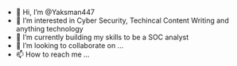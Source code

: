 - 👋 Hi, I’m @Yaksman447
- 👀 I’m interested in Cyber Security, Techincal Content Writing and anything technology
- 🌱 I’m currently building my skills to be a SOC analyst
- 💞️ I’m looking to collaborate on ...
- 📫 How to reach me ...

<!---
Yaksman447/Yaksman447 is a ✨ special ✨ repository because its `README.md` (this file) appears on your GitHub profile.
You can click the Preview link to take a look at your changes.
--->

